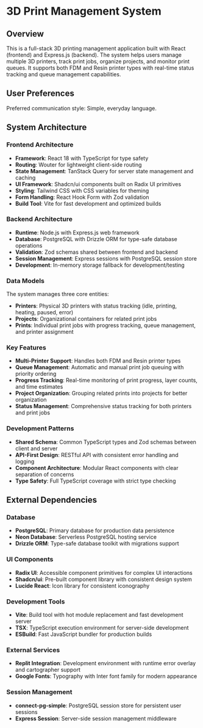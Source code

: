 # 3D Print Management System

## Overview

This is a full-stack 3D printing management application built with React (frontend) and Express.js (backend). The system helps users manage multiple 3D printers, track print jobs, organize projects, and monitor print queues. It supports both FDM and Resin printer types with real-time status tracking and queue management capabilities.

## User Preferences

Preferred communication style: Simple, everyday language.

## System Architecture

### Frontend Architecture
- **Framework**: React 18 with TypeScript for type safety
- **Routing**: Wouter for lightweight client-side routing
- **State Management**: TanStack Query for server state management and caching
- **UI Framework**: Shadcn/ui components built on Radix UI primitives
- **Styling**: Tailwind CSS with CSS variables for theming
- **Form Handling**: React Hook Form with Zod validation
- **Build Tool**: Vite for fast development and optimized builds

### Backend Architecture
- **Runtime**: Node.js with Express.js web framework
- **Database**: PostgreSQL with Drizzle ORM for type-safe database operations
- **Validation**: Zod schemas shared between frontend and backend
- **Session Management**: Express sessions with PostgreSQL session store
- **Development**: In-memory storage fallback for development/testing

### Data Models
The system manages three core entities:
- **Printers**: Physical 3D printers with status tracking (idle, printing, heating, paused, error)
- **Projects**: Organizational containers for related print jobs
- **Prints**: Individual print jobs with progress tracking, queue management, and printer assignment

### Key Features
- **Multi-Printer Support**: Handles both FDM and Resin printer types
- **Queue Management**: Automatic and manual print job queuing with priority ordering
- **Progress Tracking**: Real-time monitoring of print progress, layer counts, and time estimates
- **Project Organization**: Grouping related prints into projects for better organization
- **Status Management**: Comprehensive status tracking for both printers and print jobs

### Development Patterns
- **Shared Schema**: Common TypeScript types and Zod schemas between client and server
- **API-First Design**: RESTful API with consistent error handling and logging
- **Component Architecture**: Modular React components with clear separation of concerns
- **Type Safety**: Full TypeScript coverage with strict type checking

## External Dependencies

### Database
- **PostgreSQL**: Primary database for production data persistence
- **Neon Database**: Serverless PostgreSQL hosting service
- **Drizzle ORM**: Type-safe database toolkit with migrations support

### UI Components
- **Radix UI**: Accessible component primitives for complex UI interactions
- **Shadcn/ui**: Pre-built component library with consistent design system
- **Lucide React**: Icon library for consistent iconography

### Development Tools
- **Vite**: Build tool with hot module replacement and fast development server
- **TSX**: TypeScript execution environment for server-side development
- **ESBuild**: Fast JavaScript bundler for production builds

### External Services
- **Replit Integration**: Development environment with runtime error overlay and cartographer support
- **Google Fonts**: Typography with Inter font family for modern appearance

### Session Management
- **connect-pg-simple**: PostgreSQL session store for persistent user sessions
- **Express Session**: Server-side session management middleware
